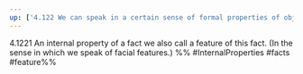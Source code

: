 ```yaml
---
up: ['4.122 We can speak in a certain sense of formal properties of objects and atomic facts']
---
```

4.1221 An internal property of a fact we also call a feature of this fact. (In the sense in which we speak of facial features.)
%%
#InternalProperties #facts #feature%%